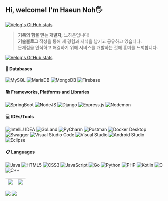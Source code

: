 ## Hi, welcome! I'm Haeun Noh🖐️

[![Velog's GitHub stats](https://velog-readme-stats.vercel.app/api/badge?name=Haeun's%20Velog)](https://velog.io/1109_haeun/posts) 

> **기록의 힘을 믿는 개발자,** 노하은입니다! <br>
> **기술블로그** 작성을 통해 제 경험과 지식을 남기고 공유하고 있습니다. <br>
> 문제점을 인식하고 해결하기 위해 서비스를 개발하는 것에 흥미를 느껴합니다.

[![Velog's GitHub stats](https://velog-readme-stats.vercel.app/api?name=1109_haeun)](https://velog.io/post-stats-update)

 <!--
<a href="https://solved.ac/okhagrace06"><img alt="solved.ac" src="http://mazassumnida.wtf/api/mini/generate_badge?boj=okhagrace06"/></a>
 
  <a href="https://www.instagram.com/haeunnohh"><img src="https://img.shields.io/badge/Instagram-E4405F?style=flat-square&logo=Instagram&logoColor=white"/></a>
<a href="https://velog.io/@1109_haeun"><img src="https://img.shields.io/badge/Velog-20C997?style=flat-square&logo=Velog&logoColor=white"/></a> -->

<!--
<tr>
<h3 align="center">🪄 Learning Language 🪄</h3>
<img src="https://img.shields.io/badge/C-A8B9CC?style=flat-square&logo=C&logoColor=white"/> <img src="https://img.shields.io/badge/C++-00599C?style=flat-square&logo=c%2B%2B&logoColor=white"/></a>
 <img src="https://img.shields.io/badge/CSS3-1572B6?style=flat-square&logo=CSS3&logoColor=white"/> <img src="https://img.shields.io/badge/java-FF7800?style=flat-square&logo=openJDK&logoColor=white"/> <img src="https://img.shields.io/badge/JavaScript-F7DF1E?style=flat-square&logo=JavaScript&logoColor=white"/> <img src="https://img.shields.io/badge/HTML5-E34F26?style=flat-square&logo=HTML5&logoColor=white"/> <img src="https://img.shields.io/badge/Python-3776AB?style=flat-square&logo=Python&logoColor=white"/> <img src="https://img.shields.io/badge/MySQL-4479A1?style=flat&logo=MySQL&logoColor=white"/> -->

<!--<img src="https://capsule-render.vercel.app/api?type=waving&color=BDBDC8&height=150&section=footer" />-->


#### 💾 Databases

![MySQL](https://img.shields.io/badge/MySQL-4479A1.svg?style=flat-square&logo=mysql&logoColor=white)
![MariaDB](https://img.shields.io/badge/MariaDB-003545?style=flat-square&logo=mariadb&logoColor=white)
![MongoDB](https://img.shields.io/badge/MongoDB-%234ea94b.svg?style=flat-square&logo=mongodb&logoColor=white)
![Firebase](https://img.shields.io/badge/Firebase-a08021?style=flat-square&logo=firebase&logoColor=ffcd34)

#### 📚 Frameworks, Platforms and Libraries

![SpringBoot](https://img.shields.io/badge/SpringBoot3-%236DB33F.svg?style=flat-square&logo=spring&logoColor=white)
![NodeJS](https://img.shields.io/badge/Node.js-6DA55F?style=flat-square&logo=node.js&logoColor=white)
![Django](https://img.shields.io/badge/DJango-%23092E20.svg?style=flat-square&logo=django&logoColor=white)
![Express.js](https://img.shields.io/badge/Express.js-%23404d59.svg?style=flat-square&logo=express&logoColor=%2361DAFB)
![Nodemon](https://img.shields.io/badge/Nodemon-%23323330.svg?style=flat-square&logo=nodemon&logoColor=%BBDEAD)


#### 💻 IDEs/Tools

![IntelliJ IDEA](https://img.shields.io/badge/IntelliJ%20IDEA-000000.svg?style=flat-square&logo=intellij-idea&logoColor=white)
![GoLand](https://img.shields.io/badge/GoLand-0f0f0f?&style=flat-square&logo=goland&logoColor=white)
![PyCharm](https://img.shields.io/badge/PyCharm-143?style=flat-square&logo=pycharm&logoColor=black&color=black&labelColor=green)
![Postman](https://img.shields.io/badge/Postman-FF6C37?style=flat-square&logo=postman&logoColor=white)
![Docker Desktop](https://img.shields.io/badge/Docker%20Desktop-%230db7ed.svg?style=flat-square&logo=docker&logoColor=white)
![Swagger](https://img.shields.io/badge/-Swagger-%23Clojure?style=flat-square&logo=swagger&logoColor=white)
![Visual Studio Code](https://img.shields.io/badge/Visual%20Studio%20Code-0078d7.svg?style=flat-square&logo=visual-studio-code&logoColor=white)
![Visual Studio](https://img.shields.io/badge/Visual%20Studio-5C2D91.svg?style=flat-square&logo=visual-studio&logoColor=white)
![Android Studio](https://img.shields.io/badge/Android%20Studio-346ac1?style=flat-square&logo=android%20studio&logoColor=white)
![Eclipse](https://img.shields.io/badge/Eclipse-FE7A16.svg?style=flat-square&logo=Eclipse&logoColor=white)


#### 📋 Languages

![Java](https://img.shields.io/badge/Java-%23ED8B00.svg?style=flat-square&logo=openjdk&logoColor=white)
![HTML5](https://img.shields.io/badge/HTML5-%23E34F26.svg?style=flat-square&logo=html5&logoColor=white)
![CSS3](https://img.shields.io/badge/CSS3-%231572B6.svg?style=flat-square&logo=css3&logoColor=white)
![JavaScript](https://img.shields.io/badge/JavaScript-%23323330.svg?style=flat-square&logo=javascript&logoColor=%23F7DF1E)
![Go](https://img.shields.io/badge/Go-%2300ADD8.svg?style=flat-square&logo=go&logoColor=white)
![Python](https://img.shields.io/badge/Python-3670A0?style=flat-square&logo=python&logoColor=ffdd54)
![PHP](https://img.shields.io/badge/PHP-%23777BB4.svg?style=flat-square&logo=php&logoColor=white)
![Kotlin](https://img.shields.io/badge/Kotlin-%237F52FF.svg?style=flat-square&logo=kotlin&logoColor=white)
![C](https://img.shields.io/badge/C-%2300599C.svg?style=flat-square&logo=c&logoColor=white)
![C++](https://img.shields.io/badge/C++-%2300599C.svg?style=flat-square&logo=c%2B%2B&logoColor=white)

<!-- ![Markdown](https://img.shields.io/badge/markdown-%23000000.svg?style=flat-square&logo=markdown&logoColor=white) -->

<!--
<h3>🎋 ORM</h3>

![Hibernate](https://img.shields.io/badge/Hibernate-59666C?style=flat-square&logo=Hibernate&logoColor=white)

<h3>🥅 Other</h3>

![Docker](https://img.shields.io/badge/docker-%230db7ed.svg?style=flat-square&logo=docker&logoColor=white)
![Gradle](https://img.shields.io/badge/Gradle-02303A.svg?style=flat-square&logo=Gradle&logoColor=white)
![Notion](https://img.shields.io/badge/Notion-%23000000.svg?style=flat-square&logo=notion&logoColor=white)
![Postman](https://img.shields.io/badge/Postman-FF6C37?style=flat-square&logo=postman&logoColor=white)
![Swagger](https://img.shields.io/badge/-Swagger-%23Clojure?style=flat-square&logo=swagger&logoColor=white)

<h3>🗄️ Servers</h3>

![Apache](https://img.shields.io/badge/apache-%23D42029.svg?style=flat-square&logo=apache&logoColor=white)
![Nginx](https://img.shields.io/badge/nginx-%23009639.svg?style=flat-square&logo=nginx&logoColor=white)

<h3>💬 Social</h3>

![Slack](https://img.shields.io/badge/Slack-4A154B?style=flat-square&logo=slack&logoColor=white)
-->



 <!-- <h3 align="center">🪄 Github Stats 🪄</h3>-->

<!--
| <a href="https://github.com/haeunNoh06/github-readme-stats"><img align="center" src="https://github-readme-stats.vercel.app/api?username=haeunNoh06&show_icons=true&theme=vue&hide_border=true&count_private=true" /></a> | <a href="https://github.com/haeunNoh06/github-readme-stats"><img align="center" src="https://github-readme-stats.vercel.app/api/top-langs/?username=haeunNoh06&layout=compact&theme=vue&hide_border=true" /></a> |
|-------------|---------------| -->


| <a href="https://github.com/haeunNoh06/github-readme-stats"><img align="center" src="https://github-readme-stats.vercel.app/api?username=haeunNoh06&show_icons=true&theme=vue&hide_border=true&count_private=true" /></a> | <a href="https://github.com/haeunNoh06/github-readme-stats"><img align="center" src="https://github-readme-stats.vercel.app/api/top-langs/?username=haeunNoh06&layout=compact&theme=vue&hide_border=true" /></a> |
|-------------|---------------|

<a href="https://github.com/haeunNoh06"><img src="https://hits.seeyoufarm.com/api/count/incr/badge.svg?url=https%3A%2F%2Fgithub.com%2Firis-haeunNoh06&count_bg=%23000000&title_bg=%23000000&icon=github.svg&icon_color=%23E7E7E7&title=github&edge_flat=true"/></a>
  <a href="s2209@e-mirim.hs.kr"><img src="https://img.shields.io/badge/Gmail-FF6C37?style=flat-square&logo=Gmail&logoColor=white"/></a>

